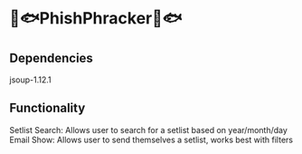 # 🐠🐟PhishPhracker🐠🐟

## Dependencies
jsoup-1.12.1

## Functionality
Setlist Search:
Allows user to search for a setlist based on year/month/day<br/>
Email Show:
Allows user to send themselves a setlist, works best with filters
